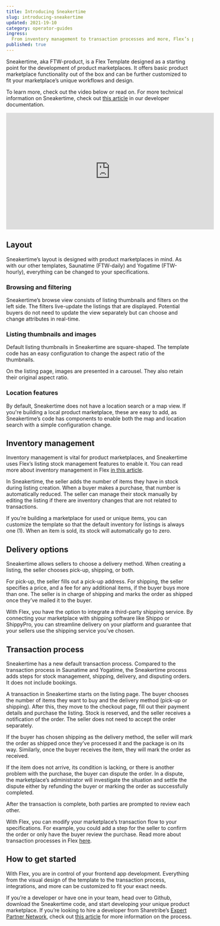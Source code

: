 ```yaml
---
title: Introducing Sneakertime
slug: introducing-sneakertime
updated: 2021-19-10
category: operator-guides
ingress:
  From inventory management to transaction processes and more, Flex’s product marketplace template Sneakertime offers the functionality you need to build your unique product marketplace.
published: true
---
```


Sneakertime, aka FTW-product, is a Flex Template designed as a starting point for the development of product marketplaces. It offers basic product marketplace functionality out of the box and can be further customized to fit your marketplace’s unique workflows and design.

To learn more, check out the video below or read on. For more technical information on Sneakertime, check out [this article](https://www.sharetribe.com/docs/ftw-introduction/ftw-product/) in our developer documentation.

<iframe width="560" height="315" src="https://www.youtube.com/embed/XUpxn_K4Mm8" title="YouTube video player" frameborder="0" allow="accelerometer; autoplay; clipboard-write; encrypted-media; gyroscope; picture-in-picture" allowfullscreen></iframe>

## Layout

Sneakertime’s layout is designed with product marketplaces in mind. As with our other templates, Saunatime (FTW-daily) and Yogatime (FTW-hourly), everything can be changed to your specifications.

### Browsing and filtering

Sneakertime’s browse view consists of listing thumbnails and filters on the left side. The filters live-update the listings that are displayed. Potential buyers do not need to update the view separately but can choose and change attributes in real-time.

### Listing thumbnails and images

Default listing thumbnails in Sneakertime are square-shaped. The template code has an easy configuration to change the aspect ratio of the thumbnails.

On the listing page, images are presented in a carousel. They also retain their original aspect ratio.

### Location features

By default, Sneakertime does not have a location search or a map view. If you're building a local product marketplace, these are easy to add, as Sneakertime’s code has components to enable both the map and location search with a simple configuration change.

## Inventory management

Inventory management is vital for product marketplaces, and Sneakertime uses Flex’s listing stock management features to enable it. You can read more about inventory management in Flex [in this article](https://www.sharetribe.com/docs/operator-guides/inventory-management).

In Sneakertime, the seller adds the number of items they have in stock during listing creation. When a buyer makes a purchase, that number is automatically reduced. The seller can manage their stock manually by editing the listing if there are inventory changes that are not related to transactions.

If you’re building a marketplace for used or unique items, you can customize the template so that the default inventory for listings is always one (1). When an item is sold, its stock will automatically go to zero.

## Delivery options

Sneakertime allows sellers to choose a delivery method. When creating a listing, the seller chooses pick-up, shipping, or both.

For pick-up, the seller fills out a pick-up address. For shipping, the seller specifies a price, and a fee for any additional items, if the buyer buys more than one. The seller is in charge of shipping and marks the order as shipped once they’ve mailed it to the buyer.

With Flex, you have the option to integrate a third-party shipping service. By connecting your marketplace with shipping software like Shippo or ShippyPro, you can streamline delivery on your platform and guarantee that your sellers use the shipping service you’ve chosen.

## Transaction process

Sneakertime has a new default transaction process. Compared to the transaction process in Saunatime and Yogatime, the Sneakertime process adds steps for stock management, shipping, delivery, and disputing orders. It does not include bookings.

A transaction in Sneakertime starts on the listing page. The buyer chooses the number of items they want to buy and the delivery method (pick-up or shipping). After this, they move to the checkout page, fill out their payment details and purchase the listing. Stock is reserved, and the seller receives a notification of the order. The seller does not need to accept the order separately.

If the buyer has chosen shipping as the delivery method, the seller will mark the order as shipped once they’ve processed it and the package is on its way. Similarly, once the buyer receives the item, they will mark the order as received.

If the item does not arrive, its condition is lacking, or there is another problem with the purchase, the buyer can dispute the order. In a dispute, the marketplace’s administrator will investigate the situation and settle the dispute either by refunding the buyer or marking the order as successfully completed.

After the transaction is complete, both parties are prompted to review each other.

With Flex, you can modify your marketplace’s transaction flow to your specifications. For example, you could add a step for the seller to confirm the order or only have the buyer review the purchase. Read more about transaction processes in Flex [here](https://www.sharetribe.com/docs/operator-guides/transaction-process).

## How to get started

With Flex, you are in control of your frontend app development. Everything from the visual design of the template to the transaction process, integrations, and more can be customized to fit your exact needs.

If you’re a developer or have one in your team, head over to Github, download the Sneakertime code, and start developing your unique product marketplace. If you’re looking to hire a developer from Sharetribe’s [Expert Partner Network](https://www.sharetribe.com/experts/), check out [this article](https://www.sharetribe.com/docs/operator-guides/how-to-hire-developer/) for more information on the process.
